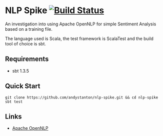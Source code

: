 # NLP Spike [![Build Status](http://drone.cyniq.com/api/badge/github.com/andystanton/nlp-spike/status.svg?branch=master)](http://drone.cyniq.com/github.com/andystanton/nlp-spike)

An investigation into using Apache OpenNLP for simple Sentiment Analysis based on a training file.

The language used is Scala, the test framework is ScalaTest and the build tool of choice is sbt. 

## Requirements

* sbt 1.3.5

## Quick Start

```
git clone https://github.com/andystanton/nlp-spike.git && cd nlp-spike
sbt test
```

## Links

* [Apache OpenNLP](http://opennlp.apache.org/)
